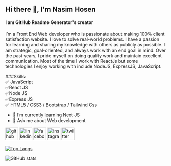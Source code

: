 ## Hi there 👋, I'm Nasim Hosen
#### I am GitHub Readme Generator's creator
I’m a Front End Web developer who is passionate about making 100% client satisfaction website. I love to solve real-world problems. I have a passion for learning and sharing my knowledge with others as publicly as possible. I am strategic, goal-oriented, and always work with an end goal in mind. Over the past years, I pride myself on doing quality work and maintain excellent communication. Most of the time I work with ReactJs but some technologies I enjoy working with include NodeJS, ExpressJS, JavaScript.

###Skills: <br /> ✅ JavaScript <br /> ✅React JS <br /> ✅Node JS<br /> ✅Express JS <br /> ✅ HTML5 / CSS3 / Bootstrap / Tailwind Css 

- 🌱 I’m currently learning Next JS 
- 💬 Ask me about Web development 


[<img src='https://cdn.jsdelivr.net/npm/simple-icons@3.0.1/icons/github.svg' alt='github' height='40'>](https://github.com/nazmulhasannasim333)  [<img src='https://cdn.jsdelivr.net/npm/simple-icons@3.0.1/icons/linkedin.svg' alt='linkedin' height='40'>](https://www.linkedin.com/in/nazmulhasannasim333/)  [<img src='https://cdn.jsdelivr.net/npm/simple-icons@3.0.1/icons/facebook.svg' alt='facebook' height='40'>](https://www.facebook.com/nazmulhasannasim333)  [<img src='https://cdn.jsdelivr.net/npm/simple-icons@3.0.1/icons/instagram.svg' alt='instagram' height='40'>](https://www.instagram.com/nazmulhasannasim333/)  [<img src='https://cdn.jsdelivr.net/npm/simple-icons@3.0.1/icons/twitter.svg' alt='twitter' height='40'>](https://twitter.com/NHnasim333)  

[![Top Langs](https://github-readme-stats.vercel.app/api/top-langs/?username=nazmulhasannasim333)](https://github.com/anuraghazra/github-readme-stats)

![GitHub stats](https://github-readme-stats.vercel.app/api?username=nazmulhasannasim333&show_icons=true)  

